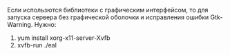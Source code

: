 Если использются библиотеки с графическим интерфейсом, то для запуска сервера без графической оболочки и исправления ошибки Gtk-Warning. Нужно:
1. yum install xorg-x11-server-Xvfb
2. xvfb-run ./eal
